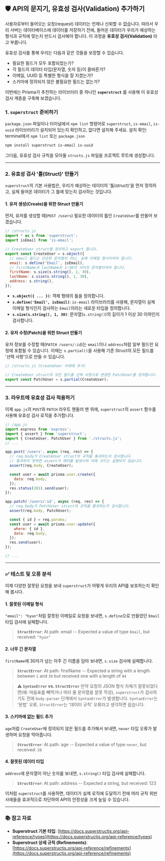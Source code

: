 ## 🛡️ API의 문지기, 유효성 검사(Validation) 추가하기

사용자로부터 들어오는 요청(request) 데이터는 언제나 신뢰할 수 없습니다. 따라서 우리 서버는 데이터베이스에 데이터를 저장하기 전에, 들어온 데이터가 우리가 예상하는 형식과 규칙에 맞는지 반드시 검사해야 합니다. 이 과정을 **유효성 검사(Validation)** 라고 부릅니다.

유효성 검사를 통해 우리는 다음과 같은 것들을 보장할 수 있습니다.

- 필요한 필드가 모두 포함되었는가?
- 각 필드의 데이터 타입(문자열, 숫자 등)이 올바른가?
- 이메일, UUID 등 특별한 형식을 잘 지켰는가?
- 스키마에 정의되지 않은 불필요한 필드는 없는가?

이번에는 Prisma가 추천하는 라이브러리 중 하나인 **`superstruct`** 를 사용해 이 유효성 검사 계층을 구축해 보겠습니다.

### 1. `superstruct` 준비하기

`package.json` 파일이나 터미널에서 `npm list` 명령어로 `superstruct`, `is-email`, `is-uuid` 라이브러리가 설치되어 있는지 확인하고, 없다면 설치해 주세요.
설치 확인: terminal에서 `npm list` 또는 `package.json`

```bash
npm install superstruct is-email is-uuid
```

그다음, 유효성 검사 규칙을 모아둘 `structs.js` 파일을 프로젝트 루트에 생성합니다.

---

### 2. 유효성 검사 '틀(Struct)' 만들기

`superstruct`의 기본 사용법은, 우리가 예상하는 데이터의 '틀(struct)'을 먼저 정의하고, 실제 들어온 데이터가 그 틀에 맞는지 검사하는 것입니다.

#### 1\. 유저 생성(Create)을 위한 Struct 만들기

먼저, 유저를 생성할 때(`POST /users`) 필요한 데이터의 틀인 `CreateUser`를 만들어 보겠습니다.

```javascript
// /structs.js
import * as s from 'superstruct';
import isEmail from 'is-email';

// CreateUser struct를 정의하고 export 합니다.
export const CreateUser = s.object({
  // email 필드는 단순한 문자열이 아닌, 실제 이메일 형식이어야 합니다.
  email: s.define('Email', isEmail),
  // firstName과 lastName은 1~30자 사이의 문자열이어야 합니다.
  firstName: s.size(s.string(), 1, 30),
  lastName: s.size(s.string(), 1, 30),
  address: s.string(),
});
```

- **`s.object({ ... })`**: 객체 형태의 틀을 정의합니다.
- **`s.define('Email', isEmail)`**: `is-email` 라이브러리를 사용해, 문자열이 실제 이메일 형식인지 검사하는 `Email`이라는 새로운 타입을 정의합니다.
- **`s.size(s.string(), 1, 30)`**: 문자열(`s.string()`)의 길이가 1 이상 30 이하인지 검사합니다.

#### 2\. 유저 수정(Patch)을 위한 Struct 만들기

유저 정보를 수정할 때(`PATCH /users/:id`)는 `email`이나 `address`처럼 일부 필드만 요청에 포함될 수 있습니다. 이때는 `s.partial()`을 사용해 기존 Struct의 모든 필드를 '선택 사항'으로 만들 수 있습니다.

```javascript
// /structs.js (CreateUser 아래에 추가)

// CreateUser struct의 모든 필드를 선택 사항으로 변경한 PatchUser를 정의합니다.
export const PatchUser = s.partial(CreateUser);
```

---

### 3. 라우트에 유효성 검사 적용하기

이제 `app.js`의 `POST`와 `PATCH` 라우트 핸들러 맨 위에, `superstruct`의 `assert` 함수를 사용해 유효성 검사 로직을 추가합니다.

```javascript
// /app.js
import express from 'express';
import { assert } from 'superstruct';
import { CreateUser, PatchUser } from './structs.js';
// ...

app.post('/users', async (req, res) => {
  // req.body가 CreateUser struct의 규칙을 통과하는지 검사합니다.
  // 통과하지 못하면 assert가 에러를 발생시켜 아래 코드는 실행되지 않습니다.
  assert(req.body, CreateUser);

  const user = await prisma.user.create({
    data: req.body,
  });
  res.status(201).send(user);
});

app.patch('/users/:id', async (req, res) => {
  // req.body가 PatchUser struct의 규칙을 통과하는지 검사합니다.
  assert(req.body, PatchUser);

  const { id } = req.params;
  const user = await prisma.user.update({
    where: { id },
    data: req.body,
  });
  res.send(user);
});

// ...
```

---

### ✅ 테스트 및 오류 분석

이제 다양한 잘못된 요청을 보내 `superstruct`가 어떻게 우리의 API를 보호하는지 확인해 봅시다.

#### 1\. 잘못된 이메일 형식

`"email": "hyun"`처럼 잘못된 이메일로 요청을 보내면, `s.define`으로 만들었던 `Email` 타입 검사에 실패합니다.

> **`StructError`**: At path: email -- Expected a value of type `Email`, but received: `"hyun"`

#### 2\. 너무 긴 문자열

`firstName`에 30자가 넘는 아주 긴 이름을 담아 보내면, `s.size` 검사에 실패합니다.

> **`StructError`**: At path: firstName -- Expected a string with a length between `1` and `30` but received one with a length of `84`

> **⚠️ `SyntaxError` vs. `StructError`**
> 만약 요청의 JSON 형식 자체가 잘못되었다면(예: 따옴표를 빼먹거나 여러 줄 문자열을 잘못 작성), `superstruct`가 검사하기도 전에 `body-parser` 단계에서 `SyntaxError`가 발생합니다. `SyntaxError`는 '문법' 오류, `StructError`는 '데이터 규칙' 오류라고 생각하면 쉽습니다.

#### 3\. 스키마에 없는 필드 추가

`age`처럼 `CreateUser`에 정의되지 않은 필드를 추가해서 보내면, `never` 타입 오류가 발생하며 요청을 막아줍니다.

> **`StructError`**: At path: age -- Expected a value of type `never`, but received: `20`

#### 4\. 잘못된 데이터 타입

`address`에 문자열이 아닌 숫자를 보내면, `s.string()` 타입 검사에 실패합니다.

> **`StructError`**: At path: address -- Expected a string, but received: 123

이처럼 `superstruct`를 사용하면, 데이터가 실제 로직에 도달하기 전에 여러 규칙 위반 사례들을 효과적으로 차단하여 API의 안정성을 크게 높일 수 있습니다.

---

### 📚 참고 자료

- **Superstruct 기본 타입**: [https://docs.superstructjs.org/api-reference/types](https://docs.superstructjs.org/api-reference/types)
- **Superstruct 상세 규칙 (Refinements)**: [https://docs.superstructjs.org/api-reference/refinements](https://docs.superstructjs.org/api-reference/refinements)
